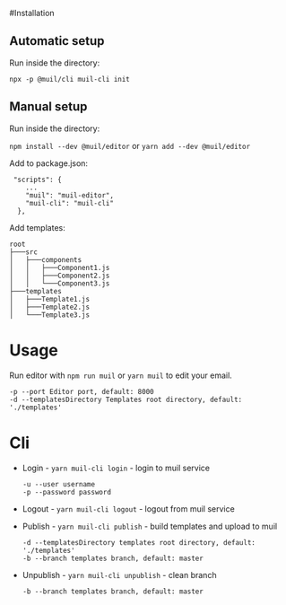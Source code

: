 #Installation

## Automatic setup

Run inside the directory:

`npx -p @muil/cli muil-cli init`

## Manual setup

Run inside the directory:

`npm install --dev @muil/editor`
or
`yarn add --dev @muil/editor`

Add to package.json:

```
 "scripts": {
    ...
    "muil": "muil-editor",
    "muil-cli": "muil-cli"
  },
```

Add templates:

```
root
├───src
│   ├───components
│   │   ├───Component1.js
│   │   ├───Component2.js
│   │   └───Component3.js
├───templates
│   ├───Template1.js
│   ├───Template2.js
│   └───Template3.js
```

# Usage

Run editor with `npm run muil` or `yarn muil` to edit your email.

```
-p --port Editor port, default: 8000
-d --templatesDirectory Templates root directory, default: './templates'
```

# Cli

- Login - `yarn muil-cli login` - login to muil service

  ```
  -u --user username
  -p --password password
  ```

- Logout - `yarn muil-cli logout` - logout from muil service

- Publish - `yarn muil-cli publish` - build templates and upload to muil

  ```
  -d --templatesDirectory templates root directory, default: './templates'
  -b --branch templates branch, default: master
  ```

- Unpublish - `yarn muil-cli unpublish` - clean branch
  ```
  -b --branch templates branch, default: master
  ```
